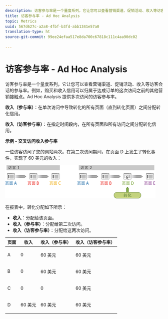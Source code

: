 ```yaml
---
description: 访客参与率是一个量度系列，它让您可以查看营销渠道、促销活动、收入等访客会话的参与率。例如，购买和收入信用可以归属于达成订单的这次访问之前的其他营销接触点。Ad Hoc Analysis 提供多次访问的访客参与率。
title: 访客参与率 - Ad Hoc Analysis
topic: Metrics
uuid: 567d627c-a2a8-4fbf-b3fd-abb1341e57a0
translation-type: ht
source-git-commit: 99ee24efaa517e8da700c67818c111c4aa90dc02

---
```



# 访客参与率 - Ad Hoc Analysis

访客参与率是一个量度系列，它让您可以查看营销渠道、促销活动、收入等访客会话的参与率。例如，购买和收入信用可以归属于达成订单的这次访问之前的其他营销接触点。Ad Hoc Analysis 提供多次访问的访客参与率。

**收入（参与率）**：在单次访问中导致转化的所有页面（直到转化页面）之间分配转化信用。

**收入（访客参与率）**：在指定时间段内，在所有页面和所有访问之间分配转化信用。

**示例 - 交叉访问收入参与率**

一位访客访问了您的网站两次。在第二次访问期间，在页面 D 上发生了转化事件，实现了 60 美元的收入：

![](assets/VisitorPaticipation.png)

在报表中，转化分配如下所示：

* **收入**：分配给该页面。
* **收入（参与率）**：分配给第二次访问。
* **收入（访客参与率）**：分配给这两次访问。

<table id="table_91A7244E77854838A8392B49366FB445"> 
 <thead> 
  <tr> 
   <th colname="col1" class="entry"> 页面 </th> 
   <th colname="col2" class="entry"> 收入 </th> 
   <th colname="col3" class="entry"> 收入（参与率） </th> 
   <th colname="col4" class="entry"> 收入（访客参与率） </th> 
  </tr> 
 </thead>
 <tbody> 
  <tr> 
   <td colname="col1"> <p>A </p> </td> 
   <td colname="col2"> <p>0 </p> </td> 
   <td colname="col3"> <p>60 美元 </p> </td> 
   <td colname="col4"> <p>60 美元 </p> </td> 
  </tr> 
  <tr> 
   <td colname="col1"> <p>B </p> </td> 
   <td colname="col2"> <p>0 </p> </td> 
   <td colname="col3"> <p>60 美元 </p> </td> 
   <td colname="col4"> <p>60 美元 </p> </td> 
  </tr> 
  <tr> 
   <td colname="col1"> <p>C </p> </td> 
   <td colname="col2"> <p>0 </p> </td> 
   <td colname="col3"> <p>0 </p> </td> 
   <td colname="col4"> <p>60 美元 </p> </td> 
  </tr> 
  <tr> 
   <td colname="col1"> <p>D </p> </td> 
   <td colname="col2"> <p>60 美元 </p> </td> 
   <td colname="col3"> <p>60 美元 </p> </td> 
   <td colname="col4"> <p>60 美元 </p> </td> 
  </tr> 
 </tbody> 
</table>

